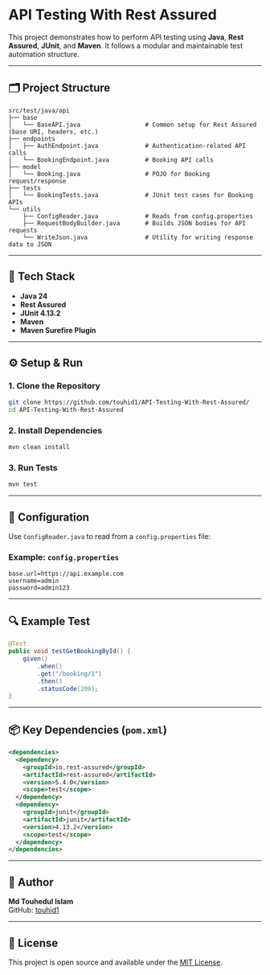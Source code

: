 # API Testing With Rest Assured

This project demonstrates how to perform API testing using **Java**, **Rest Assured**, **JUnit**, and **Maven**. It follows a modular and maintainable test automation structure.

---

## 🗂 Project Structure

```
src/test/java/api
├── base
│   └── BaseAPI.java                  # Common setup for Rest Assured (base URI, headers, etc.)
├── endpoints
│   ├── AuthEndpoint.java             # Authentication-related API calls
│   └── BookingEndpoint.java          # Booking API calls
├── model
│   └── Booking.java                  # POJO for Booking request/response
├── tests
│   └── BookingTests.java             # JUnit test cases for Booking APIs
└── utils
    ├── ConfigReader.java             # Reads from config.properties
    ├── RequestBodyBuilder.java       # Builds JSON bodies for API requests
    └── WriteJson.java                # Utility for writing response data to JSON
```

---

## 🧪 Tech Stack

- **Java 24**
- **Rest Assured**
- **JUnit 4.13.2**
- **Maven**
- **Maven Surefire Plugin**

---

## ⚙️ Setup & Run

### 1. Clone the Repository

```bash
git clone https://github.com/touhid1/API-Testing-With-Rest-Assured/
cd API-Testing-With-Rest-Assured
```

### 2. Install Dependencies

```bash
mvn clean install
```

### 3. Run Tests

```bash
mvn test
```

---

## 📝 Configuration

Use `ConfigReader.java` to read from a `config.properties` file:

### Example: `config.properties`

```properties
base.url=https://api.example.com
username=admin
password=admin123
```

---

## 🔍 Example Test

```java
@Test
public void testGetBookingById() {
    given()
        .when()
        .get("/booking/1")
        .then()
        .statusCode(200);
}
```

---

## 📦 Key Dependencies (`pom.xml`)

```xml
<dependencies>
  <dependency>
    <groupId>io.rest-assured</groupId>
    <artifactId>rest-assured</artifactId>
    <version>5.4.0</version>
    <scope>test</scope>
  </dependency>
  <dependency>
    <groupId>junit</groupId>
    <artifactId>junit</artifactId>
    <version>4.13.2</version>
    <scope>test</scope>
  </dependency>
</dependencies>
```

---

## 👤 Author

**Md Touhedul Islam**  
GitHub: [touhid1](https://github.com/touhid1)

---

## 📄 License

This project is open source and available under the [MIT License](LICENSE).
